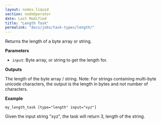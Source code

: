 ```yaml
---
layout: nodes.liquid
section: nodeOperator
date: Last Modified
title: "Length Task"
permalink: "docs/jobs/task-types/length/"
---
```


Returns the length of a byte array or string.

**Parameters**

- `input`: Byte array, or string to get the length for.

**Outputs**

The length of the byte array / string. Note: For strings containing multi-byte unicode characters, the output is the length in bytes and not number of characters.

**Example**

```jpv2
my_length_task [type="length" input="xyz"]
```

Given the input string "xyz", the task will return 3, length of the string.
